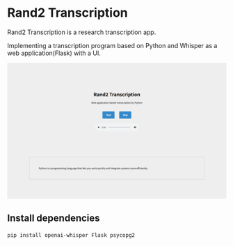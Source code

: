 # Rand2 Transcription
Rand2 Transcription is a research transcription app.

Implementing a transcription program based on Python and Whisper as a web application(Flask) with a UI.

![screen](/readme/screen.png)


## Install dependencies
```
pip install openai-whisper Flask psycopg2
```
